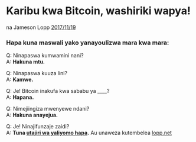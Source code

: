 # Karibu kwa Bitcoin, washiriki wapya!

na Jameson Lopp [2017/11/19](https://twitter.com/lopp/status/932350908461133825)

<LanguageDropdown/>

### Hapa kuna maswali yako yanayoulizwa mara kwa mara:

Q: Ninapaswa kumwamini nani?  
A: **Hakuna mtu.**

Q: Ninapaswa kuuza lini?  
A: **Kamwe.**

Q: Je! Bitcoin inakufa kwa sababu ya ____?  
A: **Hapana.**

Q: Nimejiingiza mwenyewe ndani?  
A: **Hakuna anayejua.**


Q: Je! Ninajifunzaje zaidi?  
A: **Tuna [utajiri wa yaliyomo hapa](/ken/sw/translations/).** Au unaweza kutembelea [lopp.net](https://www.lopp.net/bitcoin-information.html)
